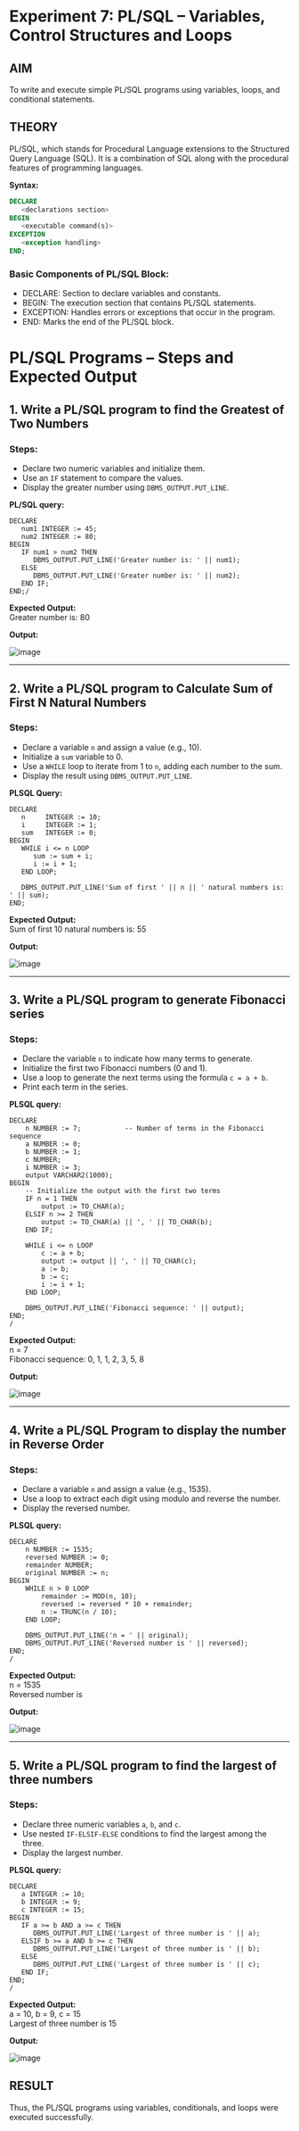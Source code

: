 # Experiment 7: PL/SQL – Variables, Control Structures and Loops
## AIM
To write and execute simple PL/SQL programs using variables, loops, and conditional statements.


## THEORY

PL/SQL, which stands for Procedural Language extensions to the Structured Query Language (SQL). It is a combination of SQL along with the procedural features of programming languages.

**Syntax:**
```sql
DECLARE 
   <declarations section> 
BEGIN 
   <executable command(s)>
EXCEPTION 
   <exception handling> 
END;
```

### Basic Components of PL/SQL Block:
- DECLARE: Section to declare variables and constants.
- BEGIN: The execution section that contains PL/SQL statements.
- EXCEPTION: Handles errors or exceptions that occur in the program.
- END: Marks the end of the PL/SQL block.

# PL/SQL Programs – Steps and Expected Output

## 1. Write a PL/SQL program to find the Greatest of Two Numbers

### Steps:
- Declare two numeric variables and initialize them.
- Use an `IF` statement to compare the values.
- Display the greater number using `DBMS_OUTPUT.PUT_LINE`.
  
**PL/SQL query:**
```
DECLARE
   num1 INTEGER := 45; 
   num2 INTEGER := 80;  
BEGIN
   IF num1 > num2 THEN
      DBMS_OUTPUT.PUT_LINE('Greater number is: ' || num1);
   ELSE
      DBMS_OUTPUT.PUT_LINE('Greater number is: ' || num2);
   END IF;
END;/
```

**Expected Output:**  
Greater number is: 80

**Output:**

![image](https://github.com/user-attachments/assets/8a8a69d0-d4e8-4dd9-8d03-e981adc7d01c)

---

## 2. Write a PL/SQL program to Calculate Sum of First N Natural Numbers

### Steps:
- Declare a variable `n` and assign a value (e.g., 10).
- Initialize a `sum` variable to 0.
- Use a `WHILE` loop to iterate from 1 to `n`, adding each number to the sum.
- Display the result using `DBMS_OUTPUT.PUT_LINE`.

**PLSQL Query:**
```
DECLARE
   n     INTEGER := 10; 
   i     INTEGER := 1;   
   sum   INTEGER := 0;  
BEGIN
   WHILE i <= n LOOP
      sum := sum + i;
      i := i + 1;
   END LOOP;

   DBMS_OUTPUT.PUT_LINE('Sum of first ' || n || ' natural numbers is: ' || sum);
END;
```
**Expected Output:**  
Sum of first 10 natural numbers is: 55

**Output:**

![image](https://github.com/user-attachments/assets/909822dd-d8a0-4446-a1b5-88db099894de)

---

## 3. Write a PL/SQL program to generate Fibonacci series

### Steps:
- Declare the variable `n` to indicate how many terms to generate.
- Initialize the first two Fibonacci numbers (0 and 1).
- Use a loop to generate the next terms using the formula `c = a + b`.
- Print each term in the series.

**PLSQL query:**
```
DECLARE
    n NUMBER := 7;           -- Number of terms in the Fibonacci sequence
    a NUMBER := 0;
    b NUMBER := 1;
    c NUMBER;
    i NUMBER := 3;
    output VARCHAR2(1000);
BEGIN
    -- Initialize the output with the first two terms
    IF n = 1 THEN
        output := TO_CHAR(a);
    ELSIF n >= 2 THEN
        output := TO_CHAR(a) || ', ' || TO_CHAR(b);
    END IF;

    WHILE i <= n LOOP
        c := a + b;
        output := output || ', ' || TO_CHAR(c);
        a := b;
        b := c;
        i := i + 1;
    END LOOP;

    DBMS_OUTPUT.PUT_LINE('Fibonacci sequence: ' || output);
END;
/
```

**Expected Output:**  
n = 7  
Fibonacci sequence: 0, 1, 1, 2, 3, 5, 8

**Output:**

![image](https://github.com/user-attachments/assets/1162a612-3410-45a6-bb2b-3b9c6b525d30)

---

## 4. Write a PL/SQL Program to display the number in Reverse Order

### Steps:
- Declare a variable `n` and assign a value (e.g., 1535).
- Use a loop to extract each digit using modulo and reverse the number.
- Display the reversed number.

**PLSQL query:**
```
DECLARE
    n NUMBER := 1535;
    reversed NUMBER := 0;
    remainder NUMBER;
    original NUMBER := n;
BEGIN
    WHILE n > 0 LOOP
        remainder := MOD(n, 10);
        reversed := reversed * 10 + remainder;
        n := TRUNC(n / 10);
    END LOOP;

    DBMS_OUTPUT.PUT_LINE('n = ' || original);
    DBMS_OUTPUT.PUT_LINE('Reversed number is ' || reversed);
END;
/
```

**Expected Output:**  
n = 1535  
Reversed number is 

**Output:**

![image](https://github.com/user-attachments/assets/09c4076c-523c-4172-bb71-ba604457040e)

---

## 5. Write a PL/SQL program to find the largest of three numbers

### Steps:
- Declare three numeric variables `a`, `b`, and `c`.
- Use nested `IF-ELSIF-ELSE` conditions to find the largest among the three.
- Display the largest number.

**PLSQL query:**
```
DECLARE
   a INTEGER := 10;
   b INTEGER := 9;
   c INTEGER := 15;
BEGIN
   IF a >= b AND a >= c THEN
      DBMS_OUTPUT.PUT_LINE('Largest of three number is ' || a);
   ELSIF b >= a AND b >= c THEN
      DBMS_OUTPUT.PUT_LINE('Largest of three number is ' || b);
   ELSE
      DBMS_OUTPUT.PUT_LINE('Largest of three number is ' || c);
   END IF;
END;
/
```
**Expected Output:**  
a = 10, b = 9, c = 15  
Largest of three number is 15

**Output:**

![image](https://github.com/user-attachments/assets/d2834e75-06f0-437c-a896-9f9ecb5f4c51)


## RESULT
Thus, the PL/SQL programs using variables, conditionals, and loops were executed successfully.
